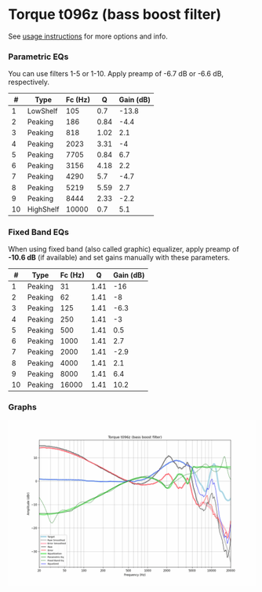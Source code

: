 # Torque t096z (bass boost filter)
See [usage instructions](https://github.com/jaakkopasanen/AutoEq#usage) for more options and info.

### Parametric EQs
You can use filters 1-5 or 1-10. Apply preamp of -6.7 dB or -6.6 dB, respectively.

|   # | Type      |   Fc (Hz) |    Q |   Gain (dB) |
|-----|-----------|-----------|------|-------------|
|   1 | LowShelf  |       105 | 0.7  |       -13.8 |
|   2 | Peaking   |       186 | 0.84 |        -4.4 |
|   3 | Peaking   |       818 | 1.02 |         2.1 |
|   4 | Peaking   |      2023 | 3.31 |        -4   |
|   5 | Peaking   |      7705 | 0.84 |         6.7 |
|   6 | Peaking   |      3156 | 4.18 |         2.2 |
|   7 | Peaking   |      4290 | 5.7  |        -4.7 |
|   8 | Peaking   |      5219 | 5.59 |         2.7 |
|   9 | Peaking   |      8444 | 2.33 |        -2.2 |
|  10 | HighShelf |     10000 | 0.7  |         5.1 |

### Fixed Band EQs
When using fixed band (also called graphic) equalizer, apply preamp of **-10.6 dB** (if available) and set gains manually with these parameters.

|   # | Type    |   Fc (Hz) |    Q |   Gain (dB) |
|-----|---------|-----------|------|-------------|
|   1 | Peaking |        31 | 1.41 |       -16   |
|   2 | Peaking |        62 | 1.41 |        -8   |
|   3 | Peaking |       125 | 1.41 |        -6.3 |
|   4 | Peaking |       250 | 1.41 |        -3   |
|   5 | Peaking |       500 | 1.41 |         0.5 |
|   6 | Peaking |      1000 | 1.41 |         2.7 |
|   7 | Peaking |      2000 | 1.41 |        -2.9 |
|   8 | Peaking |      4000 | 1.41 |         2.1 |
|   9 | Peaking |      8000 | 1.41 |         6.4 |
|  10 | Peaking |     16000 | 1.41 |        10.2 |

### Graphs
![](./Torque%20t096z%20(bass%20boost%20filter).png)
